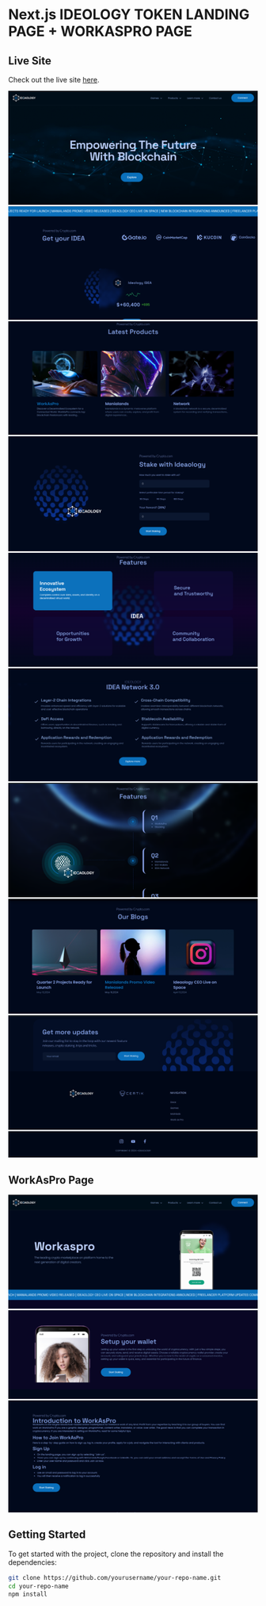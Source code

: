 # Next.js IDEOLOGY TOKEN LANDING PAGE + WORKASPRO PAGE

## Live Site

Check out the live site [here](https://nextjs-ideology-token.vercel.app/).

![Image1](https://github.com/Moeez-Rajpoot/Nextjs-ideology-token/blob/main/images/image1.png)
![Image2](https://github.com/Moeez-Rajpoot/Nextjs-ideology-token/blob/main/images/image2.png)
![Image3](https://github.com/Moeez-Rajpoot/Nextjs-ideology-token/blob/main/images/image3.png)
![Image4](https://github.com/Moeez-Rajpoot/Nextjs-ideology-token/blob/main/images/image4.png)
![Image5](https://github.com/Moeez-Rajpoot/Nextjs-ideology-token/blob/main/images/image5.png)
![Image6](https://github.com/Moeez-Rajpoot/Nextjs-ideology-token/blob/main/images/image6.png)
![Image7](https://github.com/Moeez-Rajpoot/Nextjs-ideology-token/blob/main/images/image7.png)
![Image8](https://github.com/Moeez-Rajpoot/Nextjs-ideology-token/blob/main/images/image8.png)
![Image9](https://github.com/Moeez-Rajpoot/Nextjs-ideology-token/blob/main/images/image9.png)
![Image10](https://github.com/Moeez-Rajpoot/Nextjs-ideology-token/blob/main/images/image10.png)

## WorkAsPro Page
![Image1](https://github.com/Moeez-Rajpoot/Nextjs-ideology-token/blob/main/images/wimage1.png)
![Image2](https://github.com/Moeez-Rajpoot/Nextjs-ideology-token/blob/main/images/wimage2.png)
![Image3](https://github.com/Moeez-Rajpoot/Nextjs-ideology-token/blob/main/images/wimage3.png)


## Getting Started

To get started with the project, clone the repository and install the dependencies:

```bash
git clone https://github.com/yourusername/your-repo-name.git
cd your-repo-name
npm install
